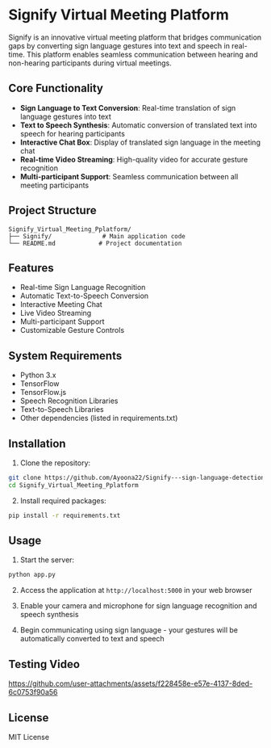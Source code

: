 # Signify Virtual Meeting Platform

Signify is an innovative virtual meeting platform that bridges communication gaps by converting sign language gestures into text and speech in real-time. This platform enables seamless communication between hearing and non-hearing participants during virtual meetings.

## Core Functionality

- **Sign Language to Text Conversion**: Real-time translation of sign language gestures into text
- **Text to Speech Synthesis**: Automatic conversion of translated text into speech for hearing participants
- **Interactive Chat Box**: Display of translated sign language in the meeting chat
- **Real-time Video Streaming**: High-quality video for accurate gesture recognition
- **Multi-participant Support**: Seamless communication between all meeting participants

## Project Structure

```
Signify_Virtual_Meeting_Pplatform/
├── Signify/              # Main application code
└── README.md            # Project documentation
```

## Features

- Real-time Sign Language Recognition
- Automatic Text-to-Speech Conversion
- Interactive Meeting Chat
- Live Video Streaming
- Multi-participant Support
- Customizable Gesture Controls

## System Requirements

- Python 3.x
- TensorFlow
- TensorFlow.js
- Speech Recognition Libraries
- Text-to-Speech Libraries
- Other dependencies (listed in requirements.txt)

## Installation

1. Clone the repository:

```bash
git clone https://github.com/Ayoona22/Signify---sign-language-detection-on-virtual-meetings.git
cd Signify_Virtual_Meeting_Pplatform
```

2. Install required packages:

```bash
pip install -r requirements.txt
```

## Usage

1. Start the server:

```bash
python app.py
```

2. Access the application at `http://localhost:5000` in your web browser

3. Enable your camera and microphone for sign language recognition and speech synthesis

4. Begin communicating using sign language - your gestures will be automatically converted to text and speech

## Testing Video

https://github.com/user-attachments/assets/f228458e-e57e-4137-8ded-6c0753f90a56

## License

MIT License
